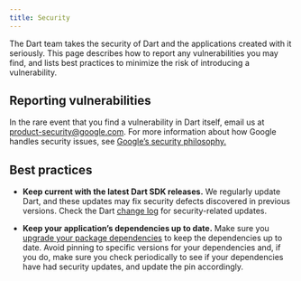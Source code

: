 ```yaml
---
title: Security
---
```


The Dart team takes the security of Dart and the applications
created with it seriously. This page describes how to report any
vulnerabilities you may find, and lists best practices to minimize
the risk of introducing a vulnerability.

## Reporting vulnerabilities

In the rare event that you find a vulnerability in Dart itself,
email us at
[product-security@google.com](mailto:product-security@google.com).
For more information about how Google handles security issues, see
[Google’s security philosophy.](https://www.google.com/about/appsecurity/)

## Best practices

* **Keep current with the latest Dart SDK releases.**
  We regularly update Dart, and these updates may fix security
  defects discovered in previous versions. Check the Dart
  [change log](https://github.com/dart-lang/sdk/blob/master/CHANGELOG.md)
  for security-related updates.

* **Keep your application’s dependencies up to date.**
  Make sure you [upgrade your package
  dependencies](/guides/packages#upgrading-a-dependency)
  to keep the dependencies up to date. Avoid pinning to specific versions
  for your dependencies and, if you do, make sure you check
  periodically to see if your dependencies have had security updates,
  and update the pin accordingly.
